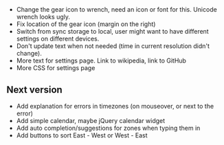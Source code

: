 ##
* Change the gear icon to wrench, need an icon or font for this. Unicode wrench looks ugly.
* Fix location of the gear icon (margin on the right)
* Switch from sync storage to local, user might want to have different settings on different devices.
* Don't update text when not needed (time in current resolution didn't change).
* More text for settings page. Link to wikipedia, link to GitHub
* More CSS for settings page

## Next version
* Add explanation for errors in timezones (on mouseover, or next to the error)
* Add simple calendar, maybe jQuery calendar widget
* Add auto completion/suggestions for zones when typing them in
* Add buttons to sort East - West or West - East
